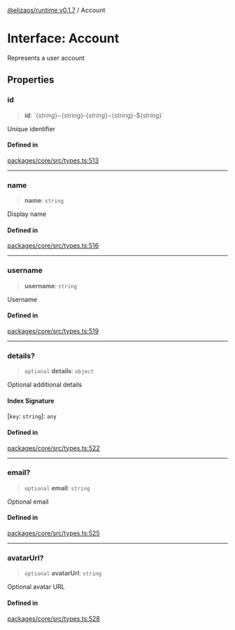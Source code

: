 [@elizaos/runtime v0.1.7](../index.md) / Account

# Interface: Account

Represents a user account

## Properties

### id

> **id**: \`$\{string\}-$\{string\}-$\{string\}-$\{string\}-$\{string\}\`

Unique identifier

#### Defined in

[packages/core/src/types.ts:513](https://github.com/elizaOS/eliza/blob/main/packages/core/src/types.ts#L513)

---

### name

> **name**: `string`

Display name

#### Defined in

[packages/core/src/types.ts:516](https://github.com/elizaOS/eliza/blob/main/packages/core/src/types.ts#L516)

---

### username

> **username**: `string`

Username

#### Defined in

[packages/core/src/types.ts:519](https://github.com/elizaOS/eliza/blob/main/packages/core/src/types.ts#L519)

---

### details?

> `optional` **details**: `object`

Optional additional details

#### Index Signature

\[`key`: `string`\]: `any`

#### Defined in

[packages/core/src/types.ts:522](https://github.com/elizaOS/eliza/blob/main/packages/core/src/types.ts#L522)

---

### email?

> `optional` **email**: `string`

Optional email

#### Defined in

[packages/core/src/types.ts:525](https://github.com/elizaOS/eliza/blob/main/packages/core/src/types.ts#L525)

---

### avatarUrl?

> `optional` **avatarUrl**: `string`

Optional avatar URL

#### Defined in

[packages/core/src/types.ts:528](https://github.com/elizaOS/eliza/blob/main/packages/core/src/types.ts#L528)
